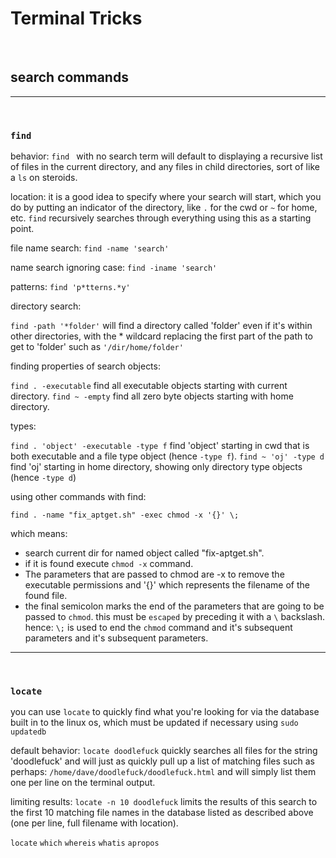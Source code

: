# Terminal Tricks

<br>

## search commands
---

<br>


### `find`


behavior: `find ` with no search term will default to displaying a recursive list of files in the current directory, and any files in child directories, sort of like a `ls` on steroids.


location: it is a good idea to specify where your search will start, which you do by putting an indicator of the directory, like `.` for the cwd or `~` for home, etc. `find` recursively searches through everything using this as a starting point.


file name search: `find -name 'search'`

name search ignoring case: `find -iname 'search'`


patterns: `find 'p*tterns.*y'`


directory search: 

`find -path '*folder'` will find a directory called 'folder' even if it's within other directories, with the * wildcard replacing the first part of the path to get to 'folder' such as ``'/dir/home/folder'``


finding properties of search objects: 

`find . -executable` find all executable objects starting with current directory. 
`find ~ -empty` find all zero byte objects starting with home directory.


types:

`find . 'object' -executable -type f` find 'object' starting in cwd that is both executable and a file type object (hence `-type f`). 
`find ~ 'oj' -type d` find 'oj' starting in home directory, showing only directory type objects (hence `-type d`)


using other commands with find:

`find . -name "fix_aptget.sh" -exec chmod -x '{}' \;` 

which means:

 - search current dir for named object called "fix-aptget.sh".
 - if it is found execute `chmod -x` command.
 - The parameters that are passed to chmod are -x to remove the executable permissions and '{}' which represents the filename of the found file.
 - the final semicolon marks the end of the parameters that are going to be passed to `chmod`. this must be `escaped` by preceding it with a `\` backslash. hence: `\;` is used to end the `chmod` command and it's subsequent parameters and it's subsequent parameters.

---

<br>

### `locate`

you can use `locate` to quickly find what you're looking for via the database built in to the linux os, which must be updated if necessary using `sudo updatedb`

default behavior: `locate doodlefuck` quickly searches all files for the string 'doodlefuck' and will just as quickly pull up a list of matching files such as perhaps: `/home/dave/doodlefuck/doodlefuck.html` and will simply list them one per line on the terminal output. 

limiting results: `locate -n 10 doodlefuck` limits the results of this search to the first 10 matching file names in the database listed as described above (one per line, full filename with location).



`locate`
`which`
`whereis`
`whatis`
`apropos`




